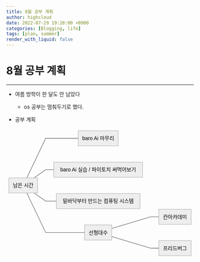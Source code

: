 ```yaml
---
title: 8월 공부 계획
author: highcloud
date: 2022-07-29 19:20:00 +0900
categories: [Blogging, life]
tags: [plan, summer]
render_with_liquid: false
---
```


<h1 id="월-공부-계획">8월 공부 계획</h1>
<hr>
<ul>
<li>
<p>여름 방학이 한 달도 안 남았다</p>
<ul>
<li>os 공부는 멈춰두기로 했다.</li>
</ul>
</li>
<li>
<p>공부 계획</p>
</li>
</ul>
<pre class=" language-mermaid"><svg id="mermaid-svg-toCvmIThZkSxlYsc" width="100%" xmlns="http://www.w3.org/2000/svg" xmlns:xlink="http://www.w3.org/1999/xlink" height="401.1562194824219" style="max-width: 579.263916015625px;" viewBox="0 0 579.263916015625 401.1562194824219"><style>#mermaid-svg-toCvmIThZkSxlYsc{font-family:"trebuchet ms",verdana,arial,sans-serif;font-size:16px;fill:#000000;}#mermaid-svg-toCvmIThZkSxlYsc .error-icon{fill:#552222;}#mermaid-svg-toCvmIThZkSxlYsc .error-text{fill:#552222;stroke:#552222;}#mermaid-svg-toCvmIThZkSxlYsc .edge-thickness-normal{stroke-width:2px;}#mermaid-svg-toCvmIThZkSxlYsc .edge-thickness-thick{stroke-width:3.5px;}#mermaid-svg-toCvmIThZkSxlYsc .edge-pattern-solid{stroke-dasharray:0;}#mermaid-svg-toCvmIThZkSxlYsc .edge-pattern-dashed{stroke-dasharray:3;}#mermaid-svg-toCvmIThZkSxlYsc .edge-pattern-dotted{stroke-dasharray:2;}#mermaid-svg-toCvmIThZkSxlYsc .marker{fill:#666;stroke:#666;}#mermaid-svg-toCvmIThZkSxlYsc .marker.cross{stroke:#666;}#mermaid-svg-toCvmIThZkSxlYsc svg{font-family:"trebuchet ms",verdana,arial,sans-serif;font-size:16px;}#mermaid-svg-toCvmIThZkSxlYsc .label{font-family:"trebuchet ms",verdana,arial,sans-serif;color:#000000;}#mermaid-svg-toCvmIThZkSxlYsc .cluster-label text{fill:#333;}#mermaid-svg-toCvmIThZkSxlYsc .cluster-label span{color:#333;}#mermaid-svg-toCvmIThZkSxlYsc .label text,#mermaid-svg-toCvmIThZkSxlYsc span{fill:#000000;color:#000000;}#mermaid-svg-toCvmIThZkSxlYsc .node rect,#mermaid-svg-toCvmIThZkSxlYsc .node circle,#mermaid-svg-toCvmIThZkSxlYsc .node ellipse,#mermaid-svg-toCvmIThZkSxlYsc .node polygon,#mermaid-svg-toCvmIThZkSxlYsc .node path{fill:#eee;stroke:#999;stroke-width:1px;}#mermaid-svg-toCvmIThZkSxlYsc .node .label{text-align:center;}#mermaid-svg-toCvmIThZkSxlYsc .node.clickable{cursor:pointer;}#mermaid-svg-toCvmIThZkSxlYsc .arrowheadPath{fill:#333333;}#mermaid-svg-toCvmIThZkSxlYsc .edgePath .path{stroke:#666;stroke-width:1.5px;}#mermaid-svg-toCvmIThZkSxlYsc .flowchart-link{stroke:#666;fill:none;}#mermaid-svg-toCvmIThZkSxlYsc .edgeLabel{background-color:white;text-align:center;}#mermaid-svg-toCvmIThZkSxlYsc .edgeLabel rect{opacity:0.5;background-color:white;fill:white;}#mermaid-svg-toCvmIThZkSxlYsc .cluster rect{fill:hsl(210,66.6666666667%,95%);stroke:#26a;stroke-width:1px;}#mermaid-svg-toCvmIThZkSxlYsc .cluster text{fill:#333;}#mermaid-svg-toCvmIThZkSxlYsc .cluster span{color:#333;}#mermaid-svg-toCvmIThZkSxlYsc div.mermaidTooltip{position:absolute;text-align:center;max-width:200px;padding:2px;font-family:"trebuchet ms",verdana,arial,sans-serif;font-size:12px;background:hsl(-160,0%,93.3333333333%);border:1px solid #26a;border-radius:2px;pointer-events:none;z-index:100;}#mermaid-svg-toCvmIThZkSxlYsc:root{--mermaid-font-family:"trebuchet ms",verdana,arial,sans-serif;}#mermaid-svg-toCvmIThZkSxlYsc flowchart{fill:apa;}</style><g><g class="output"><g class="clusters"></g><g class="edgePaths"><g class="edgePath LS-A LE-B" id="L-A-B" style="opacity: 1;"><path class="path" d="M63.569965895100964,153.0520782470703L121.79630279541016,31.350692749023438L222.18403244018555,31.350692749023438" marker-end="url(https://stackedit.io/app#arrowhead347)" style="fill:none"></path><defs><marker id="arrowhead347" viewBox="0 0 10 10" refX="9" refY="5" markerUnits="strokeWidth" markerWidth="8" markerHeight="6" orient="auto"><path d="M 0 0 L 10 5 L 0 10 z" class="arrowheadPath" style="stroke-width: 1; stroke-dasharray: 1, 0;"></path></marker></defs></g><g class="edgePath LS-A LE-C" id="L-A-C" style="opacity: 1;"><path class="path" d="M85.91359488989275,153.0520782470703L121.79630279541016,128.0520782470703L146.79630279541016,128.0520782470703" marker-end="url(https://stackedit.io/app#arrowhead348)" style="fill:none"></path><defs><marker id="arrowhead348" viewBox="0 0 10 10" refX="9" refY="5" markerUnits="strokeWidth" markerWidth="8" markerHeight="6" orient="auto"><path d="M 0 0 L 10 5 L 0 10 z" class="arrowheadPath" style="stroke-width: 1; stroke-dasharray: 1, 0;"></path></marker></defs></g><g class="edgePath LS-A LE-D" id="L-A-D" style="opacity: 1;"><path class="path" d="M85.91359488989275,199.7534637451172L121.79630279541016,224.7534637451172L154.86920928955078,224.7534637451172" marker-end="url(https://stackedit.io/app#arrowhead349)" style="fill:none"></path><defs><marker id="arrowhead349" viewBox="0 0 10 10" refX="9" refY="5" markerUnits="strokeWidth" markerWidth="8" markerHeight="6" orient="auto"><path d="M 0 0 L 10 5 L 0 10 z" class="arrowheadPath" style="stroke-width: 1; stroke-dasharray: 1, 0;"></path></marker></defs></g><g class="edgePath LS-A LE-E" id="L-A-E" style="opacity: 1;"><path class="path" d="M63.569965895100964,199.7534637451172L121.79630279541016,321.45484924316406L242.05672073364258,321.45484924316406" marker-end="url(https://stackedit.io/app#arrowhead350)" style="fill:none"></path><defs><marker id="arrowhead350" viewBox="0 0 10 10" refX="9" refY="5" markerUnits="strokeWidth" markerWidth="8" markerHeight="6" orient="auto"><path d="M 0 0 L 10 5 L 0 10 z" class="arrowheadPath" style="stroke-width: 1; stroke-dasharray: 1, 0;"></path></marker></defs></g><g class="edgePath LS-E LE-F" id="L-E-F" style="opacity: 1;"><path class="path" d="M326.03820419311523,308.9416477607657L446.29862213134766,273.1041564941406L471.29862213134766,273.1041564941406" marker-end="url(https://stackedit.io/app#arrowhead351)" style="fill:none"></path><defs><marker id="arrowhead351" viewBox="0 0 10 10" refX="9" refY="5" markerUnits="strokeWidth" markerWidth="8" markerHeight="6" orient="auto"><path d="M 0 0 L 10 5 L 0 10 z" class="arrowheadPath" style="stroke-width: 1; stroke-dasharray: 1, 0;"></path></marker></defs></g><g class="edgePath LS-E LE-G" id="L-E-G" style="opacity: 1;"><path class="path" d="M326.03820419311523,333.9680507255624L446.29862213134766,369.8055419921875L471.29862213134766,369.8055419921875" marker-end="url(https://stackedit.io/app#arrowhead352)" style="fill:none"></path><defs><marker id="arrowhead352" viewBox="0 0 10 10" refX="9" refY="5" markerUnits="strokeWidth" markerWidth="8" markerHeight="6" orient="auto"><path d="M 0 0 L 10 5 L 0 10 z" class="arrowheadPath" style="stroke-width: 1; stroke-dasharray: 1, 0;"></path></marker></defs></g></g><g class="edgeLabels"><g class="edgeLabel" transform="" style="opacity: 1;"><g transform="translate(0,0)" class="label"><rect rx="0" ry="0" width="0" height="0"></rect><foreignObject width="0" height="0"><div xmlns="http://www.w3.org/1999/xhtml" style="display: inline-block; white-space: nowrap;"><span id="L-L-A-B" class="edgeLabel L-LS-A' L-LE-B"></span></div></foreignObject></g></g><g class="edgeLabel" transform="" style="opacity: 1;"><g transform="translate(0,0)" class="label"><rect rx="0" ry="0" width="0" height="0"></rect><foreignObject width="0" height="0"><div xmlns="http://www.w3.org/1999/xhtml" style="display: inline-block; white-space: nowrap;"><span id="L-L-A-C" class="edgeLabel L-LS-A' L-LE-C"></span></div></foreignObject></g></g><g class="edgeLabel" transform="" style="opacity: 1;"><g transform="translate(0,0)" class="label"><rect rx="0" ry="0" width="0" height="0"></rect><foreignObject width="0" height="0"><div xmlns="http://www.w3.org/1999/xhtml" style="display: inline-block; white-space: nowrap;"><span id="L-L-A-D" class="edgeLabel L-LS-A' L-LE-D"></span></div></foreignObject></g></g><g class="edgeLabel" transform="" style="opacity: 1;"><g transform="translate(0,0)" class="label"><rect rx="0" ry="0" width="0" height="0"></rect><foreignObject width="0" height="0"><div xmlns="http://www.w3.org/1999/xhtml" style="display: inline-block; white-space: nowrap;"><span id="L-L-A-E" class="edgeLabel L-LS-A' L-LE-E"></span></div></foreignObject></g></g><g class="edgeLabel" transform="" style="opacity: 1;"><g transform="translate(0,0)" class="label"><rect rx="0" ry="0" width="0" height="0"></rect><foreignObject width="0" height="0"><div xmlns="http://www.w3.org/1999/xhtml" style="display: inline-block; white-space: nowrap;"><span id="L-L-E-F" class="edgeLabel L-LS-E' L-LE-F"></span></div></foreignObject></g></g><g class="edgeLabel" transform="" style="opacity: 1;"><g transform="translate(0,0)" class="label"><rect rx="0" ry="0" width="0" height="0"></rect><foreignObject width="0" height="0"><div xmlns="http://www.w3.org/1999/xhtml" style="display: inline-block; white-space: nowrap;"><span id="L-L-E-G" class="edgeLabel L-LS-E' L-LE-G"></span></div></foreignObject></g></g></g><g class="nodes"><g class="node default" id="flowchart-A-2261" transform="translate(52.39815139770508,176.40277099609375)" style="opacity: 1;"><rect rx="0" ry="0" x="-44.39815139770508" y="-23.350693702697754" width="88.79630279541016" height="46.70138740539551" class="label-container"></rect><g class="label" transform="translate(0,0)"><g transform="translate(-34.39815139770508,-13.350693702697754)"><foreignObject width="68.79630279541016" height="26.701387405395508"><div xmlns="http://www.w3.org/1999/xhtml" style="display: inline-block; white-space: nowrap;">남은 시간</div></foreignObject></g></g></g><g class="node default" id="flowchart-B-2262" transform="translate(284.0474624633789,31.350692749023438)" style="opacity: 1;"><rect rx="0" ry="0" x="-61.86343002319336" y="-23.350693702697754" width="123.72686004638672" height="46.70138740539551" class="label-container"></rect><g class="label" transform="translate(0,0)"><g transform="translate(-51.86343002319336,-13.350693702697754)"><foreignObject width="103.72686004638672" height="26.701387405395508"><div xmlns="http://www.w3.org/1999/xhtml" style="display: inline-block; white-space: nowrap;">baro Ai 마무리</div></foreignObject></g></g></g><g class="node default" id="flowchart-C-2264" transform="translate(284.0474624633789,128.0520782470703)" style="opacity: 1;"><rect rx="0" ry="0" x="-137.25115203857422" y="-23.350693702697754" width="274.50230407714844" height="46.70138740539551" class="label-container"></rect><g class="label" transform="translate(0,0)"><g transform="translate(-127.25115203857422,-13.350693702697754)"><foreignObject width="254.5023193359375" height="26.701387405395508"><div xmlns="http://www.w3.org/1999/xhtml" style="display: inline-block; white-space: nowrap;">baro Ai 실습 / 파이토치 써먹어보기</div></foreignObject></g></g></g><g class="node default" id="flowchart-D-2266" transform="translate(284.0474624633789,224.7534637451172)" style="opacity: 1;"><rect rx="0" ry="0" x="-129.1782455444336" y="-23.350693702697754" width="258.3564910888672" height="46.70138740539551" class="label-container"></rect><g class="label" transform="translate(0,0)"><g transform="translate(-119.1782455444336,-13.350693702697754)"><foreignObject width="238.3564910888672" height="26.701387405395508"><div xmlns="http://www.w3.org/1999/xhtml" style="display: inline-block; white-space: nowrap;">밑바닥부터 만드는 컴퓨팅 시스템</div></foreignObject></g></g></g><g class="node default" id="flowchart-E-2268" transform="translate(284.0474624633789,321.45484924316406)" style="opacity: 1;"><rect rx="0" ry="0" x="-41.99074172973633" y="-23.350693702697754" width="83.98148345947266" height="46.70138740539551" class="label-container"></rect><g class="label" transform="translate(0,0)"><g transform="translate(-31.990741729736328,-13.350693702697754)"><foreignObject width="63.981483459472656" height="26.701387405395508"><div xmlns="http://www.w3.org/1999/xhtml" style="display: inline-block; white-space: nowrap;">선형대수</div></foreignObject></g></g></g><g class="node default" id="flowchart-F-2269" transform="translate(521.2812576293945,273.1041564941406)" style="opacity: 1;"><rect rx="0" ry="0" x="-49.98263931274414" y="-23.350693702697754" width="99.96527862548828" height="46.70138740539551" class="label-container"></rect><g class="label" transform="translate(0,0)"><g transform="translate(-39.98263931274414,-13.350693702697754)"><foreignObject width="79.96527862548828" height="26.701387405395508"><div xmlns="http://www.w3.org/1999/xhtml" style="display: inline-block; white-space: nowrap;">칸아카데미</div></foreignObject></g></g></g><g class="node default" id="flowchart-G-2271" transform="translate(521.2812576293945,369.8055419921875)" style="opacity: 1;"><rect rx="0" ry="0" x="-49.98263931274414" y="-23.350693702697754" width="99.96527862548828" height="46.70138740539551" class="label-container"></rect><g class="label" transform="translate(0,0)"><g transform="translate(-39.98263931274414,-13.350693702697754)"><foreignObject width="79.96527862548828" height="26.701387405395508"><div xmlns="http://www.w3.org/1999/xhtml" style="display: inline-block; white-space: nowrap;">프리드버그</div></foreignObject></g></g></g></g></g></g></svg></pre>

